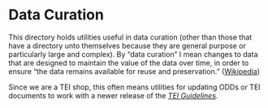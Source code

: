 # Data Curation

This directory holds utilities useful in data curation (other than those that
have a directory unto themselves because they are general purpose or
particularly large and complex). By “data curation” I mean changes to
data that are designed to maintain the value of the data over time, in
order to ensure “the data remains available for reuse and
preservation.”
([Wikipedia](https://en.wikipedia.org/wiki/Data_curation))

Since we are a TEI shop, this often means utilities for updating ODDs
or TEI documents to work with a newer release of the _[TEI
Guidelines](https://tei-c.org/Vault/P5/current/doc/tei-p5-doc/en/html/)_.
